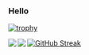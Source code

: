 ###  Hello
[![trophy](https://github-profile-trophy.vercel.app/?username=hitenkoku&theme=dark_lover&column=10)](https://github.com/ryo-ma/github-profile-trophy)

<a href="https://github.com/anuraghazra/github-readme-stats">
  <img align="left" src="https://github-readme-stats.vercel.app/api?username=hitenkoku&show_icons=true&theme=highcontrast&count_private=true&layout=compact" />
</a>
<a href="https://github.com/anuraghazra/github-readme-stats">
  <img align="left" src="https://github-readme-stats.vercel.app/api/top-langs/?username=hitenkoku&theme=highcontrast&layout=compact" />
</a>

[![GitHub Streak](https://github-readme-streak-stats.herokuapp.com?user=hitenkoku&theme=tokyonight&hide_border=true&date_format=%5BY.%5Dn.j)](https://git.io/streak-stats)
